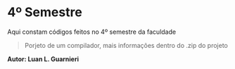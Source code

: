 # 4º Semestre

Aqui constam códigos feitos no 4º semestre da faculdade


> Porjeto de um compilador, mais informações dentro do .zip do projeto


**__Autor: Luan L. Guarnieri__**